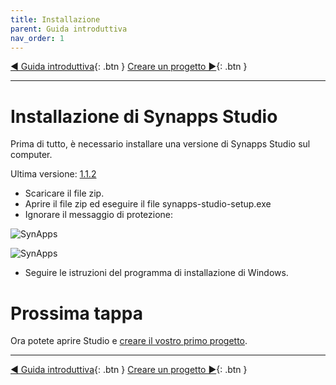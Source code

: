 ```yaml
---
title: Installazione
parent: Guida introduttiva
nav_order: 1
---
```


[◀ Guida introduttiva](./index){: .btn } [Creare un progetto ▶](./first-project){: .btn }

--------------------

# Installazione di Synapps Studio

Prima di tutto, è necessario installare una versione di Synapps Studio sul computer.


Ultima versione: [1.1.2](https://github.com/witsa/synapps/releases/download/1.1.2/synapps-studio-setup.zip)

- Scaricare il file zip.
- Aprire il file zip ed eseguire il file synapps-studio-setup.exe
- Ignorare il messaggio di protezione:

![SynApps](../assets/install-warning-message.png)

![SynApps](../assets/install-warning-message-2.png)

- Seguire le istruzioni del programma di installazione di Windows.


# Prossima tappa
Ora potete aprire Studio e [creare il vostro primo progetto](./first-project).

--------------------

[◀ Guida introduttiva](./index){: .btn } [Creare un progetto ▶](./first-project){: .btn }
